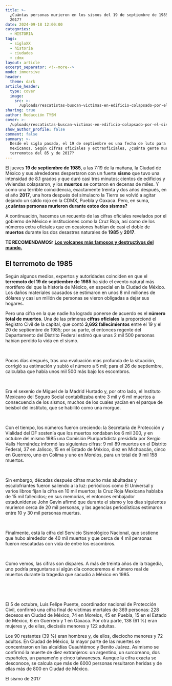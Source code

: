 ```yaml
---
title: >-
  ¿Cuántas personas murieron en los sismos del 19 de septiembre de 1985 y de
  2017?
date: 2024-09-18 12:00:00
categories:
  - HISTORIA
tags:
  - sigloXX
  - historia
  - ciudades
  - cdmx
layout: article
excerpt_separator: <!--more-->
mode: immersive
header:
  theme: dark
article_header:
  type: cover
  image:
    src: >-
      /uploads/rescatistas-buscan-victimas-en-edificio-colapsado-por-el-sismo-del-19-de-septiembre-de-2017-en-la-ciudad-de-mexico.jpg
sharing: true
author: Redacción TYSM
cover: >-
  /uploads/rescatistas-buscan-victimas-en-edificio-colapsado-por-el-sismo-del-19-de-septiembre-de-2017-en-la-ciudad-de-mexico.jpg
show_author_profile: false
comment: false
summary: >-
  Desde el siglo pasado, el 19 de septiembre es una fecha de luto para los
  mexicanos. Según cifras oficiales y extraoficiales, ¿cuánta gente murió en los
  terremotos del 85 y de 2017?
---
```

El jueves **19 de septiembre de 1985**, a las 7:19 de la mañana, la Ciudad de México y sus alrededores despertaron con un fuerte **sismo** que tuvo una intensidad de 8.1 grados y que duró casi tres minutos; cientos de edificios y viviendas colapsaron, y los **muertos** se contaron en decenas de miles. Y como una terrible coincidencia, exactamente treinta y dos años después, en el año **2017**, una hora después del simulacro la Tierra se volvió a agitar dejando un saldo rojo en la CDMX, Puebla y Oaxaca. Pero, en suma, **¿cuántas personas murieron durante estos dos sismos?**

A continuación, hacemos un recuento de las cifras oficiales revelados por el gobierno de México e instituciones como la Cruz Roja, así como de los números extra oficiales que en ocasiones hablan de casi el doble de **muertos** durante los dos desastres naturales de **1985** y **2017**.

**TE RECOMENDAMOS:** [**Los volcanes más famosos y destructivos del mundo.**](https://blog.tonoysumariachi.com/mundo/2022/09/07/los-volcanes-mas-famosos-y-destructivos-del-mundo.html)

## El terremoto de 1985

Según algunos medios, expertos y autoridades coinciden en que el **terremoto del 19 de septiembre de 1985** ha sido el evento natural más mortífero del que la historia de México, en especial en la Ciudad de México. Los daños materiales causados se estimaron en unos 8 mil millones de dólares y casi un millón de personas se vieron obligadas a dejar sus hogares.

Pero una cifra en la que nadie ha logrado ponerse de acuerdo es el **número total de muertos**. Una de las primeras **cifras oficiales** la proporcionó el Registro Civil de la capital, que contó **3,692 fallecimientos** entre el 19 y el 20 de septiembre de 1985; por su parte, el entonces regente del Departamento del Distrito Federal estimó que unas 2 mil 500 personas habían perdido la vida en el sismo.

&nbsp;

Pocos días después, tras una evaluación más profunda de la situación, corrigió su estimación y subió el número a 5 mil; para el 26 de septiembre, calculaba que había unos mil 500 más bajo los escombros.

&nbsp;

Era el sexenio de Miguel de la Madrid Hurtado y, por otro lado, el Instituto Mexicano del Seguro Social contabilizaba entre 3 mil y 6 mil muertos a consecuencia de los sismos, muchos de los cuales yacían en el parque de beisbol del instituto, que se habilitó como una morgue.

&nbsp;

Con el tiempo, los números fueron creciendo: la Secretaría de Protección y Vialidad del DF sostenía que los muertos rondaban los 6 mil 300, y en octubre del mismo 1985 una Comisión Pluripartidista presidida por Sergio Valls Hernández informó las siguientes cifras: 9 mil 89 muertos en el Distrito Federal, 37 en Jalisco, 15 en el Estado de México, diez en Michoacán, cinco en Guerrero, uno en Colima y uno en Morelos, para un total de 9 mil 158 muertos.

&nbsp;

Sin embargo, décadas después cifras mucho más abultadas y escalofriantes fueron saliendo a la luz: periódicos como El Universal y varios libros fijan la cifra en 10 mil muertos; la Cruz Roja Mexicana hablaba de 15 mil fallecidos; en sus memorias, el entonces embajador estadunidense John Gavin afirmó que durante el sismo y los días siguientes murieron cerca de 20 mil personas, y las agencias periodísticas estimaron entre 10 y 30 mil personas muertas.

&nbsp;

Finalmente, está la cifra del Servicio Sismológico Nacional, que sostiene que hubo alrededor de 40 mil muertos y que cerca de 4 mil personas fueron rescatadas con vida de entre los escombros.

&nbsp;

Como vemos, las cifras son dispares. A más de treinta años de la tragedia, uno podría preguntarse si algún día conoceremos el número real de muertos durante la tragedia que sacudió a México en 1985.

&nbsp;

&nbsp;

El 5 de octubre, Luis Felipe Puente, coordinador nacional de Protección Civil, confirmó una cifra final de víctimas mortales de 369 personas: 228 decesos en Ciudad de México, 74 en Morelos, 45 en Puebla, 15 en el Estado de México, 6 en Guerrero y 1 en Oaxaca. Por otra parte, 138 (61 %) eran mujeres y, de ellas, dieciséis menores y 122 adultas.

Los 90 restantes (39 %) eran hombres y, de ellos, dieciocho menores y 72 adultos. En Ciudad de México, la mayor parte de las muertes se concentraron en las alcaldías Cuauhtémoc y Benito Juárez. Asimismo se confirmó la muerte de diez extranjeros: un argentino, un surcoreano, dos españoles, un panameño y cinco taiwaneses. Aunque la cifra exacta se desconoce, se calcula que más de 6000 personas resultaron heridas y de ellas más de 800 en Ciudad de México.

El sismo de 2017

&nbsp;